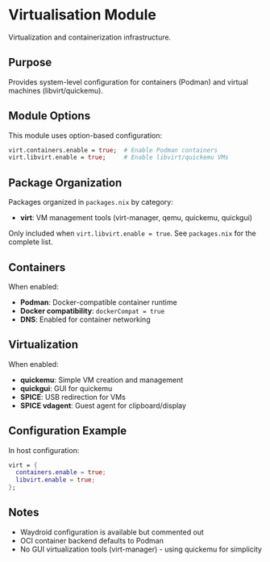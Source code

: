 # Virtualisation Module

Virtualization and containerization infrastructure.

## Purpose

Provides system-level configuration for containers (Podman) and virtual machines (libvirt/quickemu).

## Module Options

This module uses option-based configuration:

```nix
virt.containers.enable = true;  # Enable Podman containers
virt.libvirt.enable = true;     # Enable libvirt/quickemu VMs
```

## Package Organization

Packages organized in `packages.nix` by category:
- **virt**: VM management tools (virt-manager, qemu, quickemu, quickgui)

Only included when `virt.libvirt.enable = true`. See `packages.nix` for the complete list.

## Containers

When enabled:
- **Podman**: Docker-compatible container runtime
- **Docker compatibility**: `dockerCompat = true`
- **DNS**: Enabled for container networking

## Virtualization

When enabled:
- **quickemu**: Simple VM creation and management
- **quickgui**: GUI for quickemu
- **SPICE**: USB redirection for VMs
- **SPICE vdagent**: Guest agent for clipboard/display

## Configuration Example

In host configuration:
```nix
virt = {
  containers.enable = true;
  libvirt.enable = true;
};
```

## Notes

- Waydroid configuration is available but commented out
- OCI container backend defaults to Podman
- No GUI virtualization tools (virt-manager) - using quickemu for simplicity
